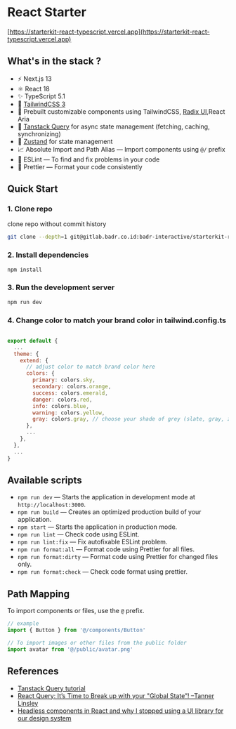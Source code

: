 # React Starter

[https://starterkit-react-typescript.vercel.app](https://starterkit-react-typescript.vercel.app)

## What's in the stack ?

- ⚡️ Next.js 13
- ⚛️ React 18
- ✨ TypeScript 5.1
- 💨 [TailwindCSS 3](https://tailwindcss.com)
- 💎 Prebuilt customizable components using TailwindCSS, [Radix UI](https://www.radix-ui.com/),React Aria
- 🚀 [Tanstack Query](https://tanstack.com/query) for async state management (fetching, caching, synchronizing)
- 🐻 [Zustand](https://zustand-demo.pmnd.rs) for state management
- 📈 Absolute Import and Path Alias — Import components using `@/` prefix
- 📏 ESLint — To find and fix problems in your code
- 💖 Prettier — Format your code consistently

## Quick Start

### 1. Clone repo

clone repo without commit history

```bash
git clone --depth=1 git@gitlab.badr.co.id:badr-interactive/starterkit-react-typescript.git my-project-name
```

### 2. Install dependencies

```bash
npm install
```

### 3. Run the development server

```bash
npm run dev
```

### 4. Change color to match your brand color in tailwind.config.ts

```javascript

export default {
  ...  
  theme: {
    extend: {
      // adjust color to match brand color here
      colors: {
        primary: colors.sky,
        secondary: colors.orange,
        success: colors.emerald,
        danger: colors.red,
        info: colors.blue,
        warning: colors.yellow,
        gray: colors.gray, // choose your shade of grey (slate, gray, zinc, neutral, stone)
      },
      ...
    },
  },
  ...
} 
```

## Available scripts

- `npm run dev` — Starts the application in development mode at `http://localhost:3000`.
- `npm run build` — Creates an optimized production build of your application.
- `npm start` — Starts the application in production mode.
- `npm run lint` — Check code using ESLint.
- `npm run lint:fix` — Fix autofixable ESLint problem.
- `npm run format:all` — Format code using Prettier for all files.
- `npm run format:dirty` — Format code using Prettier for changed files only.
- `npm run format:check` — Check code format using prettier.

## Path Mapping

To import components or files, use the `@` prefix.

```jsx
// example
import { Button } from '@/components/Button'

// To import images or other files from the public folder
import avatar from '@/public/avatar.png'
```

## References

- [Tanstack Query tutorial](https://www.youtube.com/watch?v=r8Dg0KVnfMA)
- [React Query: It’s Time to Break up with your "Global State”! –Tanner Linsley](https://www.youtube.com/watch?v=seU46c6Jz7E)
- [Headless components in React and why I stopped using a UI library for our design system](https://medium.com/@nirbenyair/headless-components-in-react-and-why-i-stopped-using-ui-libraries-a8208197c268)
